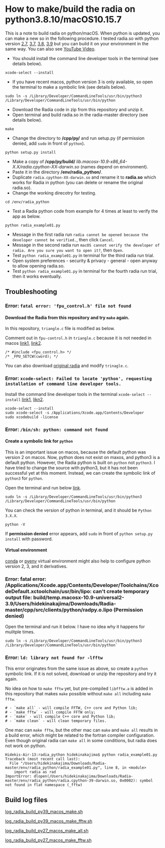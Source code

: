 # How to make/build the radia on python3.8.10/macOS10.15.7

This is a note to build radia on python/macOS. When python is updated, you can make a new so in the following procedure. I tested radia.so with python version [2.7](https://github.com/hidecode221b/Radia/blob/master/env/radia_python/radia.cpython-27m-darwin.so), [3.7](https://github.com/hidecode221b/Radia/blob/master/env/radia_python/radia.cpython-37m-darwin.so), [3.8](https://github.com/hidecode221b/Radia/blob/master/env/radia_python/radia.cpython-38-darwin.so), [3.9](https://github.com/hidecode221b/Radia/blob/master/env/radia_python/radia.cpython-39-darwin.so) but you can build it on your environment in the same way. You can also see [YouTube Video](https://youtu.be/mbbfCD5LF5c). 

- You should install the command line developer tools in the terminal (see details below).
```
xcode-select --install
```
- If you have recent macos, python version 3 is only available, so open the terminal to make a symbolic link (see details below).
```
sudo ln -s /Library/Developer/CommandLineTools/usr/bin/python3 /Library/Developer/CommandLineTools/usr/bin/python
```
- Download the Radia code in zip from this repository and unzip it.
- Open terminal and build radia.so in the radia-master directory (see details below).
```
make
```
- Change the directory to **/cpp/py/** and run setup.py (if permission denied, add `sudo` in front of `python`).
```
python setup.py install
```
- Make a copy of **/cpp/py/build/** *lib.macosx-10.9-x86_64-X.X/radia.cpython-XX-darwin.so* (names depend on environment).
- Paste it in the directory **/env/radia_python/**.
- Duplicate `radia.cpython-XX-darwin.so` and rename it to **radia.so** which works for Radia in python (you can delete or rename the original radia.so).
- Change the working direcotry for testing.
```
cd /env/radia_python
```
- Test a Radia python code from example for 4 times at least to verify the app as below.
```
python radia_example01.py
```
- Message in the first radia run `radia cannot be opened because the developer cannot be verified.`, then click `Cancel`.
- Message in the second radia run `macOS cannot verify the developer of radia. Are you sure you want to open it?`, then `Open`.
- Test `python radia_example01.py` in terminal for the third radia run trial.
- Open system preferences - security & privacy - general - open anyway to allow opening radia.so.
- Test `python radia_example01.py` in terminal for the fourth radia run trial, then it works eventually.

## Troubleshooting

### Error: `fatal error: 'fpu_control.h' file not found`

#### Download the Radia from this repository and try `make` again.

In this repository, `triangle.c` file is modified as below.

Comment out in `fpu-control.h` in `triangle.c` because it is not needed in macos [link1](https://github.com/YosysHQ/yosys/issues/334), [link2](https://stackoverflow.com/questions/4271881/newbie-problem-with-gcc-4-2-compiler-mac-osx-fpu-control-h-no-such-file-or-d).

```
/* #include <fpu_control.h> */
/* _FPU_SETCW(cword); */
```

You can also download [original radia](https://github.com/ochubar/Radia) and modify `trinagle.c`.

### Error: `xcode-select: Failed to locate 'python', requesting installation of command line developer tools.`

Install the command line developer tools in the terminal `xcode-select --install` [link1](https://mac.install.guide/commandlinetools/), [likn2](https://www.intel.com/content/www/us/en/developer/articles/troubleshooting/error-ld-library-not-found-with-macos-big-sur.html).

```
xcode-select --install
sudo xcode-select -s /Applications/Xcode.app/Contents/Developer
sudo xcodebuild -license
```

### Error: `/bin/sh: python: command not found`

#### Create a symbolic link for `python`

This is an important issue on macos, because the default python was version 2 on macos. Now, python does not exist on maxos, and python3 is a default python. However, the Radia python is built on `python` not `python3`. I have tried to change the source with python3, but it has not been successful yet at this moment. Instead, we can create the symbolic link of `python3` for `python`.

Open the terminal and run below [link](https://developer.apple.com/forums/thread/704099).

```
sudo ln -s /Library/Developer/CommandLineTools/usr/bin/python3 /Library/Developer/CommandLineTools/usr/bin/python
```

You can check the version of python in terminal, and it should be `Python 3.X.X`.

```
python -V
```

If **permission denied** error appears, add `sudo` in front of `python setup.py install` with password.


#### Virtual environment

[conda](https://conda.io/projects/conda/en/latest/user-guide/tasks/manage-environments.html) or [pyenv](https://www.janmeppe.com/blog/how-to-set-python3-as-default-mac/) virtual environment might also help to configure python version 2, 3, and it derivatives.

### Error: fatal error: /Applications/Xcode.app/Contents/Developer/Toolchains/XcodeDefault.xctoolchain/usr/bin/lipo: can't create temporary output file: build/temp.macosx-10.9-universal2-3.9/Users/hidekinakajima/Downloads/Radia-master/cpp/src/clients/python/radpy.o.lipo (Permission denied)

Open the terminal and run it below. I have no idea why it happens for mulitple times.
```
sudo ln -s /Library/Developer/CommandLineTools/usr/bin/python3 /Library/Developer/CommandLineTools/usr/bin/python`
```

### Error: `ld: library not found for -lfftw`

This error originates from the same issue as above, so create a `python` symbolic link. If it is not solved, download or unzip the repository and try it again.

No idea on how to `make fftw` yet, but pre-compiled `libfftw.a` is added in this repository that makes `make` possible without `make all` including `make fftw`.

```
# - `make all` - will compile FFTW, C++ core and Python lib;
# - `make fftw` - will compile FFTW only;
# - `make` - will compile C++ core and Python lib;
# - `make clean` - will clean temporary files.
```

One mac can `make fftw`, but the other mac can `make` and `make all` results in a build error, which might be related to the fortran compiler configuration. Even though original radia can `make all` in some conditions, but radia does not work on python.

```
Hidekis-Air-13:radia_python hidekinakajima$ python radia_example01.py
Traceback (most recent call last):
  File "/Users/hidekinakajima/Downloads/Radia-master/env/radia_python/radia_example01.py", line 8, in <module>
    import radia as rad
ImportError: dlopen(/Users/hidekinakajima/Downloads/Radia-master/env/radia_python/radia.cpython-39-darwin.so, 0x0002): symbol not found in flat namespace (_fftw)
```

## Build log files

[log_radia_build_py39_macos_make.sh](https://github.com/hidecode221b/Radia/blob/master/env/radia_python/log_radia_build_py39_macos_make.sh)

[log_radia_build_py39_macos_make_fftw.sh](https://github.com/hidecode221b/Radia/blob/master/env/radia_python/log_radia_build_py39_macos_make_fftw.sh)

[log_radia_build_py27_macos_make_all.sh](https://github.com/hidecode221b/Radia/blob/master/env/radia_python/log_radia_build_py27_macos_make_all.sh)

[log_radia_build_py27_macos_make_fftw.sh](https://github.com/hidecode221b/Radia/blob/master/env/radia_python/log_radia_build_py27_macos_make_fftw.sh)


